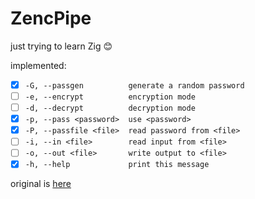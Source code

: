 # ZencPipe

just trying to learn Zig 😊

implemented:

- [x] `-G, --passgen          generate a random password`
- [ ] `-e, --encrypt          encryption mode`
- [ ] `-d, --decrypt          decryption mode`
- [x] `-p, --pass <password>  use <password>`
- [x] `-P, --passfile <file>  read password from <file>`
- [ ] `-i, --in <file>        read input from <file>`
- [ ] `-o, --out <file>       write output to <file>`
- [x] `-h, --help             print this message`

original is [here](https://github.com/jedisct1/encpipe)
